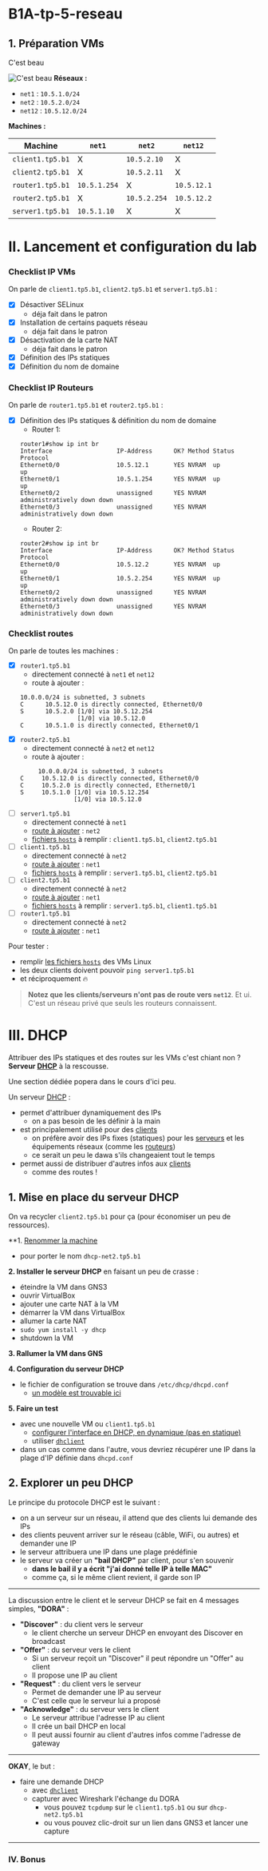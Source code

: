 # B1A-tp-5-reseau


## 1. Préparation VMs

C'est beau

![C'est beau](gns.png)
**Réseaux :**

* `net1` : `10.5.1.0/24`
* `net2` : `10.5.2.0/24`
* `net12` : `10.5.12.0/24`

**Machines :**

Machine | `net1` | `net2` | `net12`
--- | --- | --- | ---
`client1.tp5.b1` | X | `10.5.2.10` | X
`client2.tp5.b1` | X | `10.5.2.11` | X
`router1.tp5.b1` | `10.5.1.254` | X | `10.5.12.1`
`router2.tp5.b1` | X | `10.5.2.254` | `10.5.12.2`
`server1.tp5.b1` | `10.5.1.10` | X | X

# II. Lancement et configuration du lab

### Checklist IP VMs 

On parle de `client1.tp5.b1`, `client2.tp5.b1` et `server1.tp5.b1` :
* [X] Désactiver SELinux
  * déja fait dans le patron
* [X] Installation de certains paquets réseau
  * déja fait dans le patron
* [X] Désactivation de la carte NAT
  * déja fait dans le patron
* [X] Définition des IPs statiques
* [X] Définition du nom de domaine

### Checklist IP Routeurs 

On parle de `router1.tp5.b1` et `router2.tp5.b1` :
* [X] Définition des IPs statiques & définition du nom de domaine
  * Router 1:
  ```
  router1#show ip int br
  Interface                  IP-Address      OK? Method Status                Protocol
  Ethernet0/0                10.5.12.1       YES NVRAM  up                    up
  Ethernet0/1                10.5.1.254      YES NVRAM  up                    up
  Ethernet0/2                unassigned      YES NVRAM  administratively down down
  Ethernet0/3                unassigned      YES NVRAM  administratively down down
  ```
  * Router 2:
  ```
  router2#show ip int br
  Interface                  IP-Address      OK? Method Status                Protocol
  Ethernet0/0                10.5.12.2       YES NVRAM  up                    up
  Ethernet0/1                10.5.2.254      YES NVRAM  up                    up
  Ethernet0/2                unassigned      YES NVRAM  administratively down down
  Ethernet0/3                unassigned      YES NVRAM  administratively down down
  ```

### Checklist routes 

On parle de toutes les machines :
* [X] `router1.tp5.b1`  
  * directement connecté à `net1` et `net12`  
  * route à ajouter : 
  ```
  10.0.0.0/24 is subnetted, 3 subnets
  C      10.5.12.0 is directly connected, Ethernet0/0
  S      10.5.2.0 [1/0] via 10.5.12.254
                  [1/0] via 10.5.12.0
  C      10.5.1.0 is directly connected, Ethernet0/1
  ```
* [X] `router2.tp5.b1`
  * directement connecté à `net2` et `net12`
  * route à ajouter : 
  ```
       10.0.0.0/24 is subnetted, 3 subnets
  C     10.5.12.0 is directly connected, Ethernet0/0
  C     10.5.2.0 is directly connected, Ethernet0/1
  S     10.5.1.0 [1/0] via 10.5.12.254
                 [1/0] via 10.5.12.0
  ```
* [ ] `server1.tp5.b1`
  * directement connecté à `net1`  
  * [route à ajouter](../../cours/procedures.md#ajouter-une-route-statique) : `net2`
  * [fichiers `hosts`](../../cours/procedures.md#editer-le-fichier-hosts) à remplir : `client1.tp5.b1`, `client2.tp5.b1`
* [ ] `client1.tp5.b1`
  * directement connecté à `net2`  
  * [route à ajouter](../../cours/procedures.md#ajouter-une-route-statique) : `net1`
  * [fichiers `hosts`](../../cours/procedures.md#editer-le-fichier-hosts) à remplir : `server1.tp5.b1`, `client2.tp5.b1`
* [ ] `client2.tp5.b1`
  * directement connecté à `net2`  
  * [route à ajouter](../../cours/procedures.md#ajouter-une-route-statique) : `net1`
  * [fichiers `hosts`](../../cours/procedures.md#editer-le-fichier-hosts) à remplir : `server1.tp5.b1`, `client1.tp5.b1`
* [ ] `router1.tp5.b1`  
  * directement connecté à `net2`  
  * [route à ajouter](../../cours/procedures.md#ajouter-une-route-statique) : `net1`  

Pour tester : 
* remplir [les fichiers `hosts`](../../cours/procedures.md#editer-le-fichier-hosts) des VMs Linux
* les deux clients doivent pouvoir `ping server1.tp5.b1`
* et réciproquement :fire:

> **Notez que les clients/serveurs n'ont pas de route vers `net12`**. Et ui. C'est un réseau privé que seuls les routeurs connaissent. 

# III. DHCP
Attribuer des IPs statiques et des routes sur les VMs c'est chiant non ? **Serveur [DHCP](../../cours/lexique.md#dhcp--dynamic-host-configuration-protocol)** à la rescousse.  

Une section dédiée popera dans le cours d'ici peu.  

Un serveur [DHCP](../../cours/lexique.md#dhcp--dynamic-host-configuration-protocol) :
* permet d'attribuer dynamiquement des IPs
  * on a pas besoin de les définir à la main
* est principalement utilisé pour des [clients](../..//cours/3.md#clientserveur)
  * on préfère avoir des IPs fixes (statiques) pour les [serveurs](../../cours/3.md#clientserveur) et les équipements réseaux (comme les [routeurs](../../cours/lexique.md#routeur))
  * ce serait un peu le dawa s'ils changeaient tout le temps
* permet aussi de distribuer d'autres infos aux [clients](../..//cours/3.md#clientserveur)
  * comme des routes !

## 1. Mise en place du serveur DHCP

On va recycler `client2.tp5.b1` pour ça (pour économiser un peu de ressources).  

**1. [Renommer la machine](../../cours/procedures.md#changer-son-nom-de-domaine**)
  * pour porter le nom `dhcp-net2.tp5.b1`

**2. Installer le serveur DHCP** en faisant un peu de crasse : 
  * éteindre la VM dans GNS3
  * ouvrir VirtualBox
  * ajouter une carte NAT à la VM
  * démarrer la VM dans VirtualBox
  * allumer la carte NAT
  * `sudo yum install -y dhcp` 
  * shutdown la VM

**3. Rallumer la VM dans GNS**

**4. Configuration du serveur DHCP**
* le fichier de configuration se trouve dans `/etc/dhcp/dhcpd.conf`
  * [un modèle est trouvable ici](./dhcp/dhcpd.conf)

**5. Faire un test**
* avec une nouvelle VM ou `client1.tp5.b1`
  * [configurer l'interface en DHCP, en dynamique (pas en statique)](../../cours/procedures.md#définir-une-ip-dynamique-dhcp)
  * utiliser [`dhclient`](../../cours/lexique.md#dhclient-linux-only)
* dans un cas comme dans l'autre, vous devriez récupérer une IP dans la plage d'IP définie dans `dhcpd.conf`

## 2. Explorer un peu DHCP
Le principe du protocole DHCP est le suivant : 
* on a un serveur sur un réseau, il attend que des clients lui demande des IPs
* des clients peuvent arriver sur le réseau (câble, WiFi, ou autres) et demander une IP
* le serveur attribuera une IP dans une plage prédéfinie
* le serveur va créer un **"bail DHCP"** par client, pour s'en souvenir
  * **dans le bail il y a écrit "j'ai donné telle IP à telle MAC"**
  * comme ça, si le même client revient, il garde son IP

---

La discussion entre le client et le serveur DHCP se fait en 4 messages simples, **"DORA"** :
* **"Discover"** : du client vers le serveur
  * le client cherche un serveur DHCP en envoyant des Discover en broadcast
* **"Offer"** : du serveur vers le client
  * Si un serveur reçoit un "Discover" il peut répondre un "Offer" au client
  * Il propose une IP au client
* **"Request"** : du client vers le serveur
  * Permet de demander une IP au serveur
  * C'est celle que le serveur lui a proposé
* **"Acknowledge"** : du serveur vers le client
  * Le serveur attribue l'adresse IP au client
  * Il crée un bail DHCP en local
  * Il peut aussi fournir au client d'autres infos comme l'adresse de gateway

---

**OKAY**, le but : 
* faire une demande DHCP
  * avec [`dhclient`](../../cours/lexique.md#dhclient-linux-only)
  * capturer avec Wireshark l'échange du DORA
    * vous pouvez `tcpdump` sur le `client1.tp5.b1` ou sur `dhcp-net2.tp5.b1`
    * ou vous pouvez clic-droit sur un lien dans GNS3 et lancer une capture

---

### IV. Bonus